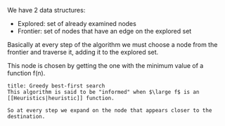 
We have 2 data structures:
- Explored: set of already examined nodes
- Frontier: set of nodes that have an edge on the explored set

Basically at every step of the algorithm we must choose a node from the frontier and traverse it, adding it to the explored set.

This node is chosen by getting the one with the minimum value of a function f(n).


```ad-note
title: Greedy best-first search
This algorithm is said to be "informed" when $\large f$ is an [[Heuristics|heuristic]] function.

So at every step we expand on the node that appears closer to the destination.
```


